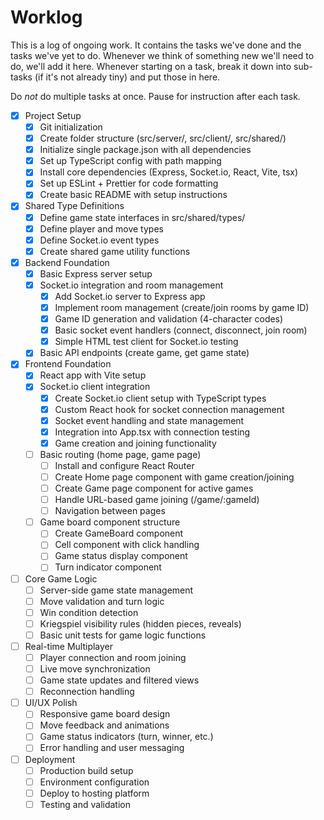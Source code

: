 # Worklog

This is a log of ongoing work. It contains the tasks we've done and the tasks we've yet to do. Whenever we think of something new we'll need to do, we'll add it here. Whenever starting on a task, break it down into sub-tasks (if it's not already tiny) and put those in here.

Do _not_ do multiple tasks at once. Pause for instruction after each task.

- [x] Project Setup
  - [x] Git initialization
  - [x] Create folder structure (src/server/, src/client/, src/shared/)
  - [x] Initialize single package.json with all dependencies
  - [x] Set up TypeScript config with path mapping
  - [x] Install core dependencies (Express, Socket.io, React, Vite, tsx)
  - [x] Set up ESLint + Prettier for code formatting
  - [x] Create basic README with setup instructions
- [x] Shared Type Definitions
  - [x] Define game state interfaces in src/shared/types/
  - [x] Define player and move types
  - [x] Define Socket.io event types
  - [x] Create shared game utility functions
- [x] Backend Foundation
  - [x] Basic Express server setup
  - [x] Socket.io integration and room management
    - [x] Add Socket.io server to Express app
    - [x] Implement room management (create/join rooms by game ID)
    - [x] Game ID generation and validation (4-character codes)
    - [x] Basic socket event handlers (connect, disconnect, join room)
    - [x] Simple HTML test client for Socket.io testing
  - [x] Basic API endpoints (create game, get game state)
- [x] Frontend Foundation
  - [x] React app with Vite setup
  - [x] Socket.io client integration
    - [x] Create Socket.io client setup with TypeScript types
    - [x] Custom React hook for socket connection management
    - [x] Socket event handling and state management
    - [x] Integration into App.tsx with connection testing
    - [x] Game creation and joining functionality
  - [ ] Basic routing (home page, game page)
    - [ ] Install and configure React Router
    - [ ] Create Home page component with game creation/joining
    - [ ] Create Game page component for active games
    - [ ] Handle URL-based game joining (/game/:gameId)
    - [ ] Navigation between pages
  - [ ] Game board component structure
    - [ ] Create GameBoard component
    - [ ] Cell component with click handling
    - [ ] Game status display component
    - [ ] Turn indicator component
- [ ] Core Game Logic
  - [ ] Server-side game state management
  - [ ] Move validation and turn logic
  - [ ] Win condition detection
  - [ ] Kriegspiel visibility rules (hidden pieces, reveals)
  - [ ] Basic unit tests for game logic functions
- [ ] Real-time Multiplayer
  - [ ] Player connection and room joining
  - [ ] Live move synchronization
  - [ ] Game state updates and filtered views
  - [ ] Reconnection handling
- [ ] UI/UX Polish
  - [ ] Responsive game board design
  - [ ] Move feedback and animations
  - [ ] Game status indicators (turn, winner, etc.)
  - [ ] Error handling and user messaging
- [ ] Deployment
  - [ ] Production build setup
  - [ ] Environment configuration
  - [ ] Deploy to hosting platform
  - [ ] Testing and validation
